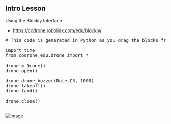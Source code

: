 ## Intro Lesson

Using the Blockly Interface
* https://codrone.robolink.com/edu/blockly/

<pre>
# This code is generated in Python as you drag the blocks from the left tab.
  
import time
from codrone_edu.drone import *

drone = Drone()
drone.open()

drone.drone_buzzer(Note.C3, 1000)
drone.takeoff()
drone.land()

drone.close()
  
</pre>

![image](https://github.com/ions29/cpp-reading-material/assets/127531384/5a3ffc9b-edfd-49d0-9480-b9c4e0ee7eb8)
